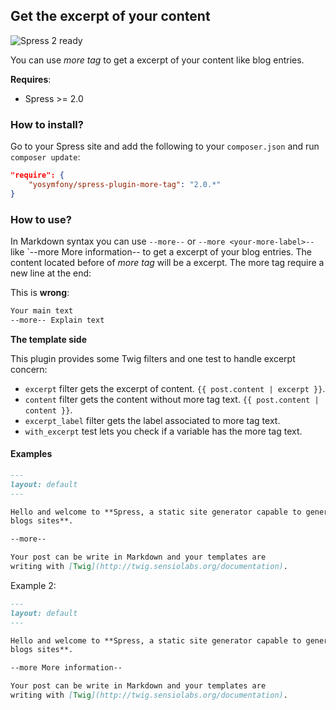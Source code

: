 ## Get the excerpt of your content

![Spress 2 ready](https://img.shields.io/badge/Spress%202-ready-brightgreen.svg)

You can use *more tag* to get a excerpt of your content like blog entries.

**Requires**:
* Spress >= 2.0

### How to install?

Go to your Spress site and add the following to your `composer.json` and run 
`composer update`:

```json
"require": {
    "yosymfony/spress-plugin-more-tag": "2.0.*"
}
```

### How to use?

In Markdown syntax you can use `--more--` or `--more <your-more-label>--` 
like `--more More information-- to get a excerpt of your blog entries. The content
located before of *more tag* will be a excerpt. The more tag require a new line
at the end:

This is **wrong**:

```markdown
Your main text
--more-- Explain text
```

**The template side**

This plugin provides some Twig filters and one test to handle excerpt concern:

* `excerpt` filter gets the excerpt of content. `{{ post.content | excerpt }}`.
* `content` filter gets the content without more tag text. `{{ post.content | content }}`.
* `excerpt_label` filter gets the label associated to more tag text.
* `with_excerpt` test lets you check if a variable has the more tag text.

#### Examples

```markdown
---
layout: default
---

Hello and welcome to **Spress, a static site generator capable to generate
blogs sites**.

--more--

Your post can be write in Markdown and your templates are
writing with [Twig](http://twig.sensiolabs.org/documentation).
```

Example 2:

```markdown
---
layout: default
---

Hello and welcome to **Spress, a static site generator capable to generate
blogs sites**.

--more More information--

Your post can be write in Markdown and your templates are
writing with [Twig](http://twig.sensiolabs.org/documentation).
```
